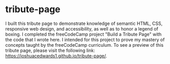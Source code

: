 # tribute-page
I built this tribute page to demonstrate knowledge of semantic HTML, CSS, responsive web design, and accessibility, as well as to honor a legend of boxing. I completed the freeCodeCamp project "Build a Tribute Page" with the code that I wrote here. I intended for this project to prove my mastery of concepts taught by the freeCodeCamp curriculum. To see a preview of this tribute page, please visit the following link: https://joshuacedwards1.github.io/tribute-page/.
